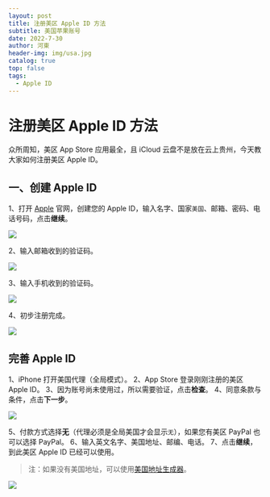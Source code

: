 ```yaml
---
layout: post
title: 注册美区 Apple ID 方法
subtitle: 美国苹果账号
date: 2022-7-30
author: 河東
header-img: img/usa.jpg
catalog: true
top: false
tags:
  - Apple ID
---
```


# 注册美区 Apple ID 方法

众所周知，美区 App Store 应用最全，且 iCloud 云盘不是放在云上贵州，今天教大家如何注册美区 Apple ID。

## 一、创建 Apple ID

1、打开 [Apple](https://appleid.apple.com/account) 官网，创建您的 Apple ID，输入名字、国家`美国`、邮箱、密码、电话号码，点击**继续**。

![](https://i.imgur.com/HGmi1ce.png)

2、输入邮箱收到的验证码。

![](https://i.imgur.com/JvEA4cM.png)

3、输入手机收到的验证码。

![](https://i.imgur.com/fOaZWjk.png)

4、初步注册完成。

![](https://i.imgur.com/vOHGsX8.png)

## 完善 Apple ID

1、iPhone 打开美国代理（全局模式）。
2、App Store 登录刚刚注册的美区 Apple ID。
3、因为账号尚未使用过，所以需要验证，点击**检查**。
4、同意条款与条件，点击**下一步**。

![](https://i.imgur.com/V8i8Hb6.jpg)

5、付款方式选择**无**（代理必须是全局美国才会显示`无`），如果您有美区 PayPal 也可以选择 PayPal。
6、输入英文名字、美国地址、邮编、电话。
7、点击**继续**，到此美区 Apple ID 已经可以使用。

> 注：如果没有美国地址，可以使用[美国地址生成器](https://www.meiguodizhi.com/)。

![](https://i.imgur.com/XzXAFXm.jpg)